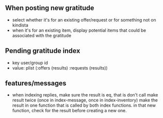 ## When posting new gratitude
- select whether it's for an existing offer/request or for something not on kindista
- when it's for an existing item, display potential items that could be associated with the gratitude

## Pending gratitude index
- key user/group id
- value: plist (:offers (results) :requests (results))

## features/messages
- when indexing replies, make sure the result is eq, that is don't call make result twice (once in index-message, once in index-inventory) make the result in one function that is called by both index functions. in that new function, check for the result before creating a new one.
